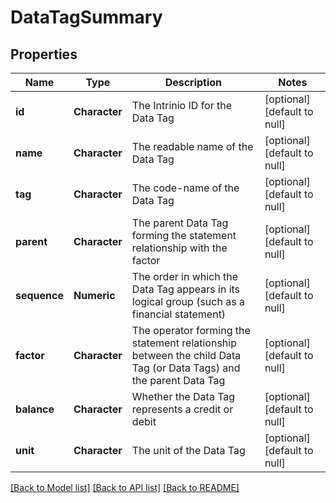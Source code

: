 # DataTagSummary

## Properties
Name | Type | Description | Notes
------------ | ------------- | ------------- | -------------
**id** | **Character** | The Intrinio ID for the Data Tag | [optional] [default to null]
**name** | **Character** | The readable name of the Data Tag | [optional] [default to null]
**tag** | **Character** | The code-name of the Data Tag | [optional] [default to null]
**parent** | **Character** | The parent Data Tag forming the statement relationship with the factor | [optional] [default to null]
**sequence** | **Numeric** | The order in which the Data Tag appears in its logical group (such as a financial statement) | [optional] [default to null]
**factor** | **Character** | The operator forming the statement relationship between the child Data Tag (or Data Tags) and the parent Data Tag | [optional] [default to null]
**balance** | **Character** | Whether the Data Tag represents a credit or debit | [optional] [default to null]
**unit** | **Character** | The unit of the Data Tag | [optional] [default to null]

[[Back to Model list]](../README.md#documentation-for-models) [[Back to API list]](../README.md#documentation-for-api-endpoints) [[Back to README]](../README.md)


